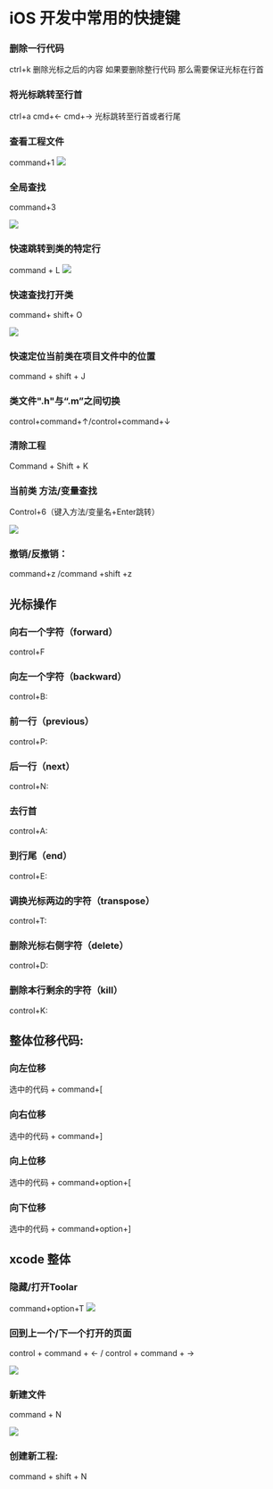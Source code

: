 # iOS 开发中常用的快捷键

### 删除一行代码
ctrl+k 删除光标之后的内容
如果要删除整行代码 那么需要保证光标在行首 

### 将光标跳转至行首
ctrl+a
cmd+<- cmd+-> 光标跳转至行首或者行尾

###  查看工程文件
command+1
![](media/15380701956932/15380704306418.jpg)

###  全局查找

command+3

![](media/15380701956932/15380704622425.jpg)

### 快速跳转到类的特定行
command + L
![](media/15380701956932/15380705231510.jpg)

### 快速查找打开类
command+ shift+ O

![](media/15380701956932/15380705517750.jpg)


### 快速定位当前类在项目文件中的位置
command + shift + J

### 类文件".h"与“.m”之间切换
control+command+↑/control+command+↓

### 清除工程
Command + Shift + K

### 当前类 方法/变量查找
Control+6（键入方法/变量名+Enter跳转）

![](media/15380701956932/15380706621689.jpg)

### 撤销/反撤销：
command+z /command +shift +z


## 光标操作

### 向右一个字符（forward）
control+F

### 向左一个字符（backward）
control+B: 

### 前一行（previous）
control+P: 

### 后一行（next）
control+N: 

### 去行首
control+A: 

### 到行尾（end）
control+E: 

### 调换光标两边的字符（transpose）
control+T: 

###  删除光标右侧字符（delete）
control+D:

### 删除本行剩余的字符（kill）
control+K: 


## 整体位移代码:

### 向左位移
选中的代码 + command+[ 

###   向右位移
选中的代码 + command+]

### 向上位移
选中的代码 + command+option+[ 

### 向下位移
选中的代码 + command+option+]

## xcode 整体

### 隐藏/打开Toolar
command+option+T
![](media/15380701956932/15380710036569.jpg)

### 回到上一个/下一个打开的页面
control + command + ← / control + command + →

![](media/15380701956932/15380710857160.jpg)

### 新建文件

command + N

![](media/15380701956932/15380711201705.jpg)

### 创建新工程:
command + shift + N
